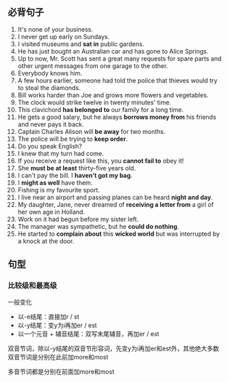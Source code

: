 ## 必背句子

1. It's none of your business.
2. I never get up early on Sundays.
3. I visited museums and **sat in** public gardens.
4. He has just bought an Australian car and has gone to Alice Springs.
5. Up to now, Mr. Scott has sent a great many requests for spare parts and other urgent messages from one garage to the other.
6. Everybody knows him. 
7. A few hours earlier, someone had told the police that thieves would try to steal the diamonds.
8. Bill works harder than Joe and grows more flowers and vegetables.
9. The clock would strike twelve in twenty minutes' time.
10. This clavichord **has belonged to** our family for a long time.
11. He gets a good salary, but he always **borrows money from** his friends and never pays it back.
12. Captain Charles Alison will **be away** for two months.
13. The police will be trying to **keep order**.
14. Do you speak English?
15. I knew that my turn had come.
16. If you receive a request like this, you **cannot fail to** obey it!
17. She **must be at least** thirty-five years old.
18. I can't pay the bill. I **haven't got my bag**.
19. I **might as well** have them.
20. Fishing is my favourite sport.
21. I live near an airport and passing planes can be heard **night and day**.
22. My daughter, Jane, never dreamed of **receiving a letter from** a girl of her own age in Holland.
23. Work on it had begun before my sister left.
24. The manager was sympathetic, but he **could do nothing**. 
25. He started to **complain about** this **wicked world** but was interrupted by a knock at the door.

## 句型

### 比较级和最高级

一般变化

* 以-e结尾：直接加r / st
* 以-y结尾：变y为i再加er / est
* 以一个元音 + 辅音结尾：双写末尾辅音，再加er / est

双音节词，除以-y结尾的双音节形容词，先变y为i再加er和est外，其他绝大多数双音节词是分别在此前加more和most

多音节词都是分别在前面加more和most
